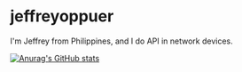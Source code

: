 # jeffreyoppuer

I'm Jeffrey from Philippines, and I do API in network devices.

[![Anurag's GitHub stats](https://github-readme-stats.vercel.app/api?username=jilayo95)](https://github.com/anuraghazra/github-readme-stats)
